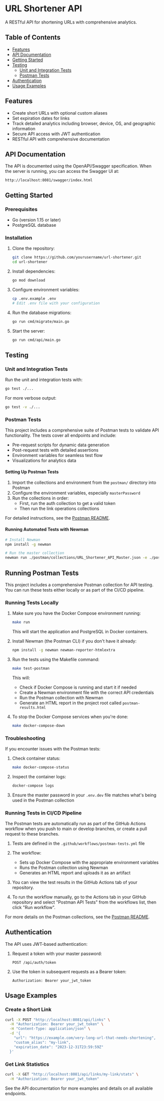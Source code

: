 # URL Shortener API

A RESTful API for shortening URLs with comprehensive analytics.

## Table of Contents

- [Features](#features)
- [API Documentation](#api-documentation)
- [Getting Started](#getting-started)
- [Testing](#testing)
  - [Unit and Integration Tests](#unit-and-integration-tests)
  - [Postman Tests](#postman-tests)
- [Authentication](#authentication)
- [Usage Examples](#usage-examples)

## Features

- Create short URLs with optional custom aliases
- Set expiration dates for links
- Track detailed analytics including browser, device, OS, and geographic information
- Secure API access with JWT authentication
- RESTful API with comprehensive documentation

## API Documentation

The API is documented using the OpenAPI/Swagger specification. When the server is running, you can access the Swagger UI at:

```
http://localhost:8081/swagger/index.html
```

## Getting Started

### Prerequisites

- Go (version 1.15 or later)
- PostgreSQL database

### Installation

1. Clone the repository:
   ```bash
   git clone https://github.com/yourusername/url-shortener.git
   cd url-shortener
   ```

2. Install dependencies:
   ```bash
   go mod download
   ```

3. Configure environment variables:
   ```bash
   cp .env.example .env
   # Edit .env file with your configuration
   ```

4. Run the database migrations:
   ```bash
   go run cmd/migrate/main.go
   ```

5. Start the server:
   ```bash
   go run cmd/api/main.go
   ```

## Testing

### Unit and Integration Tests

Run the unit and integration tests with:

```bash
go test ./...
```

For more verbose output:

```bash
go test -v ./...
```

### Postman Tests

This project includes a comprehensive suite of Postman tests to validate API functionality. The tests cover all endpoints and include:

- Pre-request scripts for dynamic data generation
- Post-request tests with detailed assertions
- Environment variables for seamless test flow
- Visualizations for analytics data

#### Setting Up Postman Tests

1. Import the collections and environment from the `postman/` directory into Postman
2. Configure the environment variables, especially `masterPassword`
3. Run the collections in order:
   - First, run the auth collection to get a valid token
   - Then run the link operations collections

For detailed instructions, see the [Postman README](postman/README.md).

#### Running Automated Tests with Newman

```bash
# Install Newman
npm install -g newman

# Run the master collection
newman run ./postman/collections/URL_Shortener_API_Master.json -e ./postman/environments/URL_Shortener_API_Environment.json
```

## Running Postman Tests

This project includes a comprehensive Postman collection for API testing. You can run these tests either locally or as part of the CI/CD pipeline.

### Running Tests Locally

1. Make sure you have the Docker Compose environment running:
   ```bash
   make run
   ```
   This will start the application and PostgreSQL in Docker containers.

2. Install Newman (the Postman CLI) if you don't have it already:
   ```bash
   npm install -g newman newman-reporter-htmlextra
   ```

3. Run the tests using the Makefile command:
   ```bash
   make test-postman
   ```
   This will:
   - Check if Docker Compose is running and start it if needed
   - Create a Newman environment file with the correct API credentials
   - Run the Postman collection with Newman
   - Generate an HTML report in the project root called `postman-results.html`

4. To stop the Docker Compose services when you're done:
   ```bash
   make docker-compose-down
   ```

### Troubleshooting

If you encounter issues with the Postman tests:

1. Check container status:
   ```bash
   make docker-compose-status
   ```

2. Inspect the container logs:
   ```bash
   docker-compose logs
   ```

3. Ensure the master password in your `.env.dev` file matches what's being used in the Postman collection

### Running Tests in CI/CD Pipeline

The Postman tests are automatically run as part of the GitHub Actions workflow when you push to main or develop branches, or create a pull request to these branches.

1. Tests are defined in the `.github/workflows/postman-tests.yml` file
2. The workflow:
   - Sets up Docker Compose with the appropriate environment variables
   - Runs the Postman collection using Newman
   - Generates an HTML report and uploads it as an artifact

3. You can view the test results in the GitHub Actions tab of your repository.

4. To run the workflow manually, go to the Actions tab in your GitHub repository and select "Postman API Tests" from the workflows list, then click "Run workflow".

For more details on the Postman collections, see the [Postman README](postman/README.md).

## Authentication

The API uses JWT-based authentication:

1. Request a token with your master password:
   ```
   POST /api/auth/token
   ```

2. Use the token in subsequent requests as a Bearer token:
   ```
   Authorization: Bearer your_jwt_token
   ```

## Usage Examples

### Create a Short Link

```bash
curl -X POST "http://localhost:8081/api/links" \
  -H "Authorization: Bearer your_jwt_token" \
  -H "Content-Type: application/json" \
  -d '{
    "url": "https://example.com/very-long-url-that-needs-shortening",
    "custom_alias": "my-link",
    "expiration_date": "2023-12-31T23:59:59Z"
  }'
```

### Get Link Statistics

```bash
curl -X GET "http://localhost:8081/api/links/my-link/stats" \
  -H "Authorization: Bearer your_jwt_token"
```

See the API documentation for more examples and details on all available endpoints.
